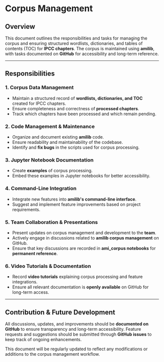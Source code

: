 

# Corpus Management

## Overview  
This document outlines the responsibilities and tasks for managing the corpus and ensuring structured wordlists, dictionaries, and tables of contents (TOC) for **IPCC chapters**. The corpus is maintained using **amilib**, with tasks documented on **GitHub** for accessibility and long-term reference.

---

## Responsibilities  

### 1. **Corpus Data Management**  
- Maintain a structured record of **wordlists, dictionaries, and TOC** created for IPCC chapters.  
- Ensure completeness and correctness of **processed chapters**.  
- Track which chapters have been processed and which remain pending.  

### 2. **Code Management & Maintenance**  
- Organize and document existing **amilib** code.  
- Ensure readability and maintainability of the codebase.  
- Identify and **fix bugs** in the scripts used for corpus processing.  

### 3. **Jupyter Notebook Documentation**  
- Create **examples** of corpus processing.  
- Embed these examples in Jupyter notebooks for better accessibility.  

### 4. **Command-Line Integration**  
- Integrate new features into **amilib's command-line interface**.  
- Suggest and implement feature improvements based on project requirements.  

### 5. **Team Collaboration & Presentations**  
- Present updates on corpus management and development to the **team**.  
- Actively engage in discussions related to **amilib corpus management** on GitHub.  
- Ensure that key discussions are recorded in **ami_corpus notebooks** for **permanent reference**.  

### 6. **Video Tutorials & Documentation**  
- Record **video tutorials** explaining corpus processing and feature integrations.  
- Ensure all relevant documentation is **openly available** on GitHub for long-term access.  

---


## Contribution & Future Development  

All discussions, updates, and improvements should be **documented on GitHub** to ensure transparency and long-term accessibility. Feature requests and suggestions should be submitted through **GitHub issues** to keep track of ongoing enhancements.

This document will be regularly updated to reflect any modifications or additions to the corpus management workflow.  

